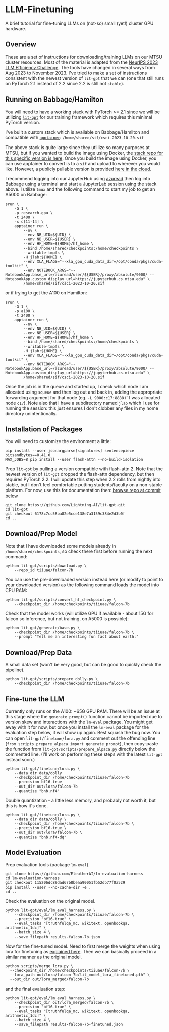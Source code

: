 # LLM-Finetuning
A brief tutorial for fine-tuning LLMs on (not-so) small (yet!) cluster GPU hardware.

## Overview

These are a set of instructions for downloading/training LLMs on our MTSU cluster resources. Most of the material is adapted from the [NeurIPS 2023 LLM Efficiency Challenge](https://github.com/ayulockin/neurips-llm-efficiency-challenge). The tools have changed in several ways from Aug 2023 to November 2023. I've tried to make a set of instructions consistent with the newest version of `lit-gpt` that we can (one that still runs on PyTorch 2.1 instead of 2.2 since 2.2 is still not `stable`). 

## Running on Babbage/Hamilton

You will need to have a working stack with PyTorch >= 2.1 since we will be utilizing [`lit-gpt`](https://github.com/Lightning-AI/lit-gpt) for our training framework which requires this minimal PyTorch version.

I've built a custom stack which is available on Babbage/Hamilton and compatible with [`apptainer`](https://apptainer.org/):
`/home/shared/sif/csci-2023-10-20.sif`

The above stack is quite large since they utiilize so many purposes at MTSU, but if you wanted to build the image using Docker, the [stack repo for this specific version is here](https://github.com/Phillips-Lab-MTSU/CSCI-MTSU-JupyterHub/tree/24a76ca55d4c289359c2a84cf6eaf8b0140e21cf). Once you build the image using Docker, you can use apptainer to convert is to a `sif` and upload to wherever you would like. However, a publicly pullable version is provided [here in the cloud]().

I recommend logging into our JupyterHub using [azuread](https://jupyterhub.cs.mtsu.edu/azuread/) then log into Babbage using a terminal and start a JupyterLab session using the stack above. I utilize `tmux` and the following command to start my job to get an A5000 on Babbage:
```
srun \
    -G 1 \
    -p research-gpu \
    -t 2400 \
    -x c[11-14] \
    apptainer run \
        --nv \
        --env NB_UID=${UID} \
        --env NB_USER=${USER} \
        --env HF_HOME=${HOME}/hf_home \
        --bind /home/shared/checkpoints:/home/checkpoints \
        --writable-tmpfs \
        -H jlab:${HOME} \
        --env XLA_FLAGS="--xla_gpu_cuda_data_dir=/opt/conda/pkgs/cuda-toolkit" \
        --env NOTEBOOK_ARGS="--NotebookApp.base_url=/azuread/user/${USER}/proxy/absolute/9000/ --NotebookApp.custom_display_url=https://jupyterhub.cs.mtsu.edu" \
        /home/shared/sif/csci-2023-10-20.sif
```
or if trying to get the A100 on Hamilton:
```
srun \
    -G 1 \
    -p a100 \
    -t 2400 \
    apptainer run \
        --nv \
        --env NB_UID=${UID} \
        --env NB_USER=${USER} \
        --env HF_HOME=${HOME}/hf_home \
        --bind /home/shared/checkpoints:/home/checkpoints \
        --writable-tmpfs \
        -H jlab:${HOME} \
        --env XLA_FLAGS="--xla_gpu_cuda_data_dir=/opt/conda/pkgs/cuda-toolkit" \
        --env NOTEBOOK_ARGS="--NotebookApp.base_url=/azuread/user/${USER}/proxy/absolute/9000/ --NotebookApp.custom_display_url=https://jupyterhub.cs.mtsu.edu" \
        /home/shared/sif/csci-2023-10-20.sif
```

Once the job is in the queue and started up, I check which  node I am allocated using `squeue` and then log out and back in, adding the appropriate forwarding argument for that node (eg. `-L 9000:c17:8888` if I was allocated node `c17`). Note also that I have a subdirectory named `jlab` which I use for running the session: this just ensures I don't clobber any files in my home directory unintentionally.

## Installation of Packages

You will need to customize the environment a little:
```
pip install --user jsonargparse[signatures] sentencepiece bitsandbytes==0.41.0
MAX_JOBS=8 pip install --user flash-attn --no-build-isolation
```
Prep `lit-gpt` by pulling a version compatible with flash-attn 2. Note that the newest version of `lit-gpt` dropped the flash-attn dependency, but then requires PyTorch 2.2. I will update this step when 2.2 rolls from nightly into stable, but I don't feel comfortable putting students/faculty on a non-stable platform. For now, use this for documentation then: [browse repo at commit below](https://github.com/Lightning-AI/lit-gpt/tree/6178c7cc58ba82e5cce138e7a3159c384e2d3b0f)
```
git clone https://github.com/Lightning-AI/lit-gpt.git
cd lit-gpt
git checkout 6178c7cc58ba82e5cce138e7a3159c384e2d3b0f
cd ..
```

## Download/Prep Model

Note that I have downloaded some models already in `/home/shared/checkpoints`, so check there first before running the next command:
```
python lit-gpt/scripts/download.py \
    --repo_id tiiuae/falcon-7b
```
You can use the pre-downloaded version instead here (or modify to point to your downloaded version) as the following command loads the model into CPU RAM:
```
python lit-gpt/scripts/convert_hf_checkpoint.py \
    --checkpoint_dir /home/checkpoints/tiiuae/falcon-7b
```
Check that the model works (will utilize GPU if available - about 15G for falcon so inference, but not training, on A5000 is possible):
```
python lit-gpt/generate/base.py \
    --checkpoint_dir /home/checkpoints/tiiuae/falcon-7b \
    --prompt "Tell me an interesting fun fact about earth:"
```

## Download/Prep Data
A small data set (won't be very good, but can be good to quickly check the pipeline).
```
python lit-gpt/scripts/prepare_dolly.py \
    --checkpoint_dir /home/checkpoints/tiiuae/falcon-7b
```

## Fine-tune the LLM
Currently only runs on the A100: ~65G GPU RAM. There will be an issue at this stage where the `generate_prompt()` function cannot be imported due to version skew and interactions with the `lm-eval` package. You might get away with it for now, but once you install the `lm-eval` package for the evaluation step below, it will show up again. Best squash the bug now. You can open `lit-gpt/finetune/lora.py` and comment out the offending line (`from scripts.prepare_alpaca import generate_prompt`), then copy-paste the function from `lit-gpt/scripts/prepare_alpaca.py` directly below the commented line. (I'll work on performing these steps with the latest `lit-gpt` instead soon.)

```
python lit-gpt/finetune/lora.py \
    --data_dir data/dolly
    --checkpoint_dir /home/checkpoints/tiiuae/falcon-7b
    --precision bf16-true
    --out_dir out/lora/falcon-7b
    --quantize "bnb.nf4"
```
Double quantization - a little less memory, and probably not worth it, but this is how it's done.
```
python lit-gpt/finetune/lora.py \
    --data_dir data/dolly \
    --checkpoint_dir /home/checkpoints/tiiuae/falcon-7b \
    --precision bf16-true \
    --out_dir out/lora/falcon-7b \
    --quantize "bnb.nf4-dq"
```

## Model Evaluation
Prep evaluation tools (package `lm-eval`).
```
git clone https://github.com/EleutherAI/lm-evaluation-harness
cd lm-evaluation-harness
git checkout 115206dc89dad67b8beaa90051fb52db77f0a529
pip install --user --no-cache-dir -e .
cd ..
```

Check the evaluation on the original model.

```
python lit-gpt/eval/lm_eval_harness.py \
    --checkpoint_dir /home/checkpoints/tiiuae/falcon-7b \
    --precision "bf16-true" \
    --eval_tasks "[truthfulqa_mc, wikitext, openbookqa, arithmetic_1dc]" \
    --batch_size 4 \
    --save_filepath results-falcon-7b.json
```

Now for the fine-tuned model. Need to first merge the weights when using lora for finetuning as [explained here](https://github.com/Lightning-AI/lit-gpt/blob/6178c7cc58ba82e5cce138e7a3159c384e2d3b0f/tutorials/finetune_lora.md). Then we can basically proceed in a similar manner as the original model.
```
python scripts/merge_lora.py \
  --checkpoint_dir /home/checkpoints/tiiuae/falcon-7b \
  --lora_path out/lora/falcon-7b/lit_model_lora_finetuned.pth" \
  --out_dir out/lora_merged/falcon-7b
```
and the final evaluation step:
```
python lit-gpt/eval/lm_eval_harness.py \
    --checkpoint_dir out/lora_merged/falcon-7b \
    --precision "bf16-true" \
    --eval_tasks "[truthfulqa_mc, wikitext, openbookqa, arithmetic_1dc]" \
    --batch_size 4 \
    --save_filepath results-falcon-7b-finetuned.json
```
